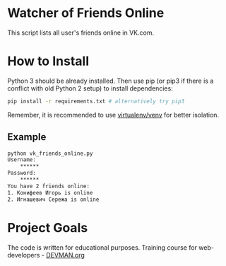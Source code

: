 # Watcher of Friends Online

This script lists all user's friends online in VK.com.


# How to Install

Python 3 should be already installed. Then use pip (or pip3 if there is a conflict with old Python 2 setup) to install dependencies:

```bash
pip install -r requirements.txt # alternatively try pip3
```

Remember, it is recommended to use [virtualenv/venv](https://devman.org/encyclopedia/pip/pip_virtualenv/) for better isolation.


## Example

```bash
python vk_friends_online.py 
Username: 
    ******
Password: 
    ******
You have 2 friends online:
1. Конифеев Игорь is online
2. Игнашевич Сережа is online
```


# Project Goals

The code is written for educational purposes. Training course for web-developers - [DEVMAN.org](https://devman.org)
